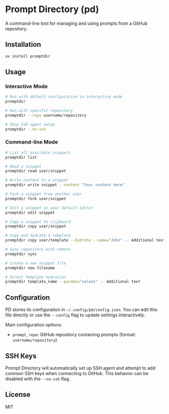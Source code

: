 # Prompt Directory (pd)

A command-line tool for managing and using prompts from a GitHub repository.

## Installation

```bash
uv install promptdir
```

## Usage

### Interactive Mode

```bash
# Run with default configuration in interactive mode
promptdir

# Run with specific repository
promptdir --repo username/repository

# Skip SSH agent setup
promptdir --no-ssh
```

### Command-line Mode

```bash
# List all available snippets
promptdir list

# Read a snippet
promptdir read user/snippet

# Write content to a snippet
promptdir write snippet --content "Your content here"

# Fork a snippet from another user
promptdir fork user/snippet

# Edit a snippet in your default editor
promptdir edit snippet

# Copy a snippet to clipboard
promptdir copy user/snippet

# Copy and hydrate a template
promptdir copy user/template --hydrate --name="John" -- Additional text

# Sync repository with remote
promptdir sync

# Create a new snippet file
promptdir new filename

# Direct template hydration
promptdir template_name --param1="value1" -- Additional text
```

## Configuration

PD stores its configuration in `~/.config/pd/config.json`. You can edit this file directly or use the `--config` flag to update settings interactively.

Main configuration options:

- `prompt_repo`: GitHub repository containing prompts (format: `username/repository`)

## SSH Keys

Prompt Directory will automatically set up SSH agent and attempt to add common SSH keys when connecting to GitHub. This behavior can be disabled with the `--no-ssh` flag.

## License

MIT